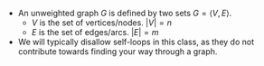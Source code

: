- An unweighted graph $G$ is defined by two sets $G = \langle V, E \rangle$.
	- $V$ is the set of vertices/nodes. $|V| = n$
	- $E$ is the set of edges/arcs. $|E| = m$
- We will typically disallow self-loops in this class, as they do not contribute towards finding your way through a graph.
